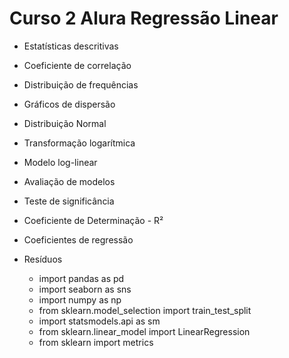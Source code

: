 # Curso 2 Alura Regressão Linear

- Estatísticas descritivas
- Coeficiente de correlação
- Distribuição de frequências
- Gráficos de dispersão
- Distribuição Normal
- Transformação logarítmica
- Modelo log-linear
- Avaliação de modelos
- Teste de significância
- Coeficiente de Determinação - R²
- Coeficientes de regressão
- Resíduos

    - import pandas as pd
    - import seaborn as sns
    - import numpy as np
    - from sklearn.model_selection import train_test_split
    - import statsmodels.api as sm
    - from sklearn.linear_model import LinearRegression
    - from sklearn import metrics